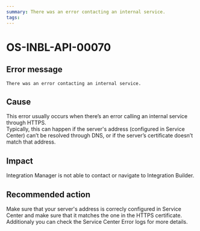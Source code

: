 ```yaml
---
summary: There was an error contacting an internal service.
tags:
---
```


# OS-INBL-API-00070

## Error message

`There was an error contacting an internal service.`

## Cause

This error usually occurs when there’s an error calling an internal service through HTTPS.  
Typically, this can happen if the server's address (configured in Service Center) can’t be resolved through DNS,
or if the server’s certificate doesn’t match that address.

## Impact

Integration Manager is not able to contact or navigate to Integration Builder.

## Recommended action

Make sure that your server's address is correcly configured in Service Center and make sure that it matches the one in the HTTPS certificate.  
Additionaly you can check the Service Center Error logs for more details.
